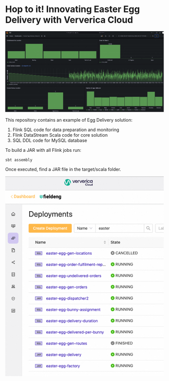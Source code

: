 # Hop to it! Innovating Easter Egg Delivery with Ververica Cloud

![Easter Egg Delivery](screens/delivery-monitoring.png "Easter Egg Delivery")

This repository contains an example of Egg Delivery solution:

1. Flink SQL code for data preparation and monitoring
2. Flink DataStream Scala code for core solution
3. SQL DDL code for MySQL database

To build a JAR with all Flink jobs run:

```bash
sbt assembly
```

Once executed, find a JAR file in the target/scala folder.

![VVC Deployments](screens/vvc-deployments.png "VVC Deployments")